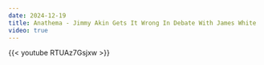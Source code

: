 ```yaml
---
date: 2024-12-19
title: Anathema - Jimmy Akin Gets It Wrong In Debate With James White
video: true
---
```



{{< youtube RTUAz7Gsjxw >}}
